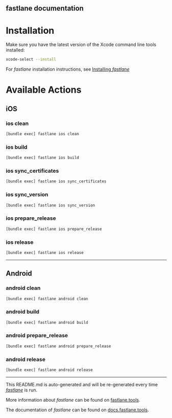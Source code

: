 fastlane documentation
----

# Installation

Make sure you have the latest version of the Xcode command line tools installed:

```sh
xcode-select --install
```

For _fastlane_ installation instructions, see [Installing _fastlane_](https://docs.fastlane.tools/#installing-fastlane)

# Available Actions

## iOS

### ios clean

```sh
[bundle exec] fastlane ios clean
```



### ios build

```sh
[bundle exec] fastlane ios build
```



### ios sync_certificates

```sh
[bundle exec] fastlane ios sync_certificates
```



### ios sync_version

```sh
[bundle exec] fastlane ios sync_version
```



### ios prepare_release

```sh
[bundle exec] fastlane ios prepare_release
```



### ios release

```sh
[bundle exec] fastlane ios release
```



----


## Android

### android clean

```sh
[bundle exec] fastlane android clean
```



### android build

```sh
[bundle exec] fastlane android build
```



### android prepare_release

```sh
[bundle exec] fastlane android prepare_release
```



### android release

```sh
[bundle exec] fastlane android release
```



----

This README.md is auto-generated and will be re-generated every time [_fastlane_](https://fastlane.tools) is run.

More information about _fastlane_ can be found on [fastlane.tools](https://fastlane.tools).

The documentation of _fastlane_ can be found on [docs.fastlane.tools](https://docs.fastlane.tools).
